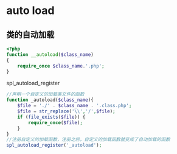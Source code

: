 # auto load

## 类的自动加载

```php
<?php
function __autoload($class_name) 
{
    require_once $class_name.'.php';
}
```

spl_autoload_register

```php
//声明一个自定义的加载类文件的函数
function _autoload($class_name){
    $file = './' . $class_name . '.class.php';
    $file = str_replace('\\','/',$file);
    if (file_exists($file)) {
        require_once($file);
    }
}
//注册自定义的加载函数，注册之后，自定义的加载函数就变成了自动加载的函数
spl_autoload_register('_autoload');
```
